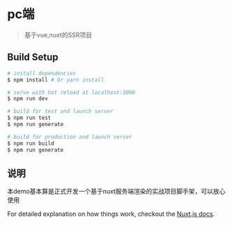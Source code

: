 # pc端

> 基于vue,nuxt的SSR项目

## Build Setup

``` bash
# install dependencies
$ npm install # Or yarn install

# serve with hot reload at localhost:3000
$ npm run dev

# build for test and launch server
$ npm run test
$ npm run generate

# build for production and launch server
$ npm run build
$ npm run generate
```
## 说明
本demo基本算是正式开发一个基于nuxt服务端渲染的实战项目脚手架，可以放心使用

For detailed explanation on how things work, checkout the [Nuxt.js docs](https://github.com/nuxt/nuxt.js).

